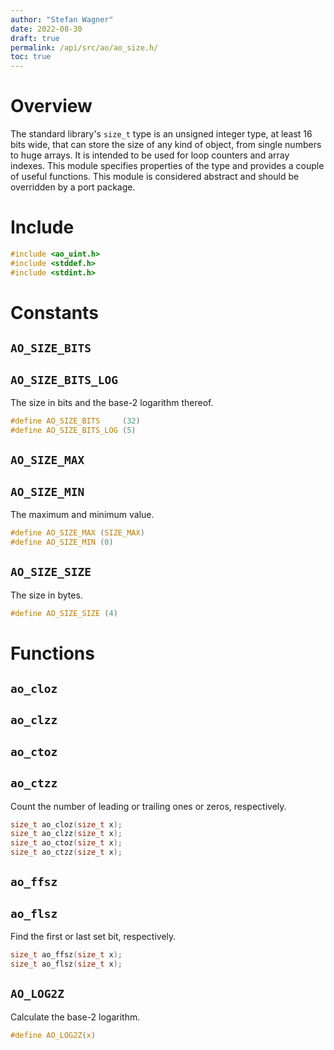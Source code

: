 ```yaml
---
author: "Stefan Wagner"
date: 2022-08-30
draft: true
permalink: /api/src/ao/ao_size.h/
toc: true
---
```


# Overview

The standard library's `size_t` type is an unsigned integer type, at least 16 bits wide, that can store the size of any kind of object, from single numbers to huge arrays. It is intended to be used for loop counters and array indexes. This module specifies properties of the type and provides a couple of useful functions. This module is considered abstract and should be overridden by a port package.

# Include

```c
#include <ao_uint.h>
#include <stddef.h>
#include <stdint.h>
```

# Constants

## `AO_SIZE_BITS`
## `AO_SIZE_BITS_LOG`

The size in bits and the base-2 logarithm thereof.

```c
#define AO_SIZE_BITS     (32)
#define AO_SIZE_BITS_LOG (5)
```

## `AO_SIZE_MAX`
## `AO_SIZE_MIN`

The maximum and minimum value.

```c
#define AO_SIZE_MAX (SIZE_MAX)
#define AO_SIZE_MIN (0)
```

## `AO_SIZE_SIZE`

The size in bytes.

```c
#define AO_SIZE_SIZE (4)
```

# Functions

## `ao_cloz`
## `ao_clzz`
## `ao_ctoz`
## `ao_ctzz`

Count the number of leading or trailing ones or zeros, respectively.

```c
size_t ao_cloz(size_t x);
size_t ao_clzz(size_t x);
size_t ao_ctoz(size_t x);
size_t ao_ctzz(size_t x);
```

## `ao_ffsz`
## `ao_flsz`

Find the first or last set bit, respectively.

```c
size_t ao_ffsz(size_t x);
size_t ao_flsz(size_t x);
```

## `AO_LOG2Z`

Calculate the base-2 logarithm.

```c
#define AO_LOG2Z(x)
```

